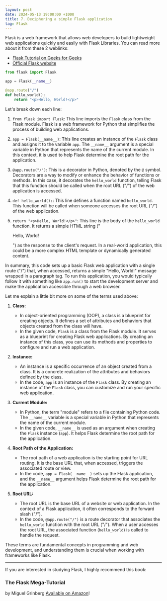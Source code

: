 ```yaml
---
layout: post
date: 2024-05-13 19:00:00 +1000
title: 7. Deciphering a simple Flask application
tag: Flask
---
```

Flask is a web framework that allows web developers to build lightweight web applications quickly and easily with Flask Libraries. You can read more about it from these 2 weblinks:
  - [Flask Tutorial on Geeks for Geeks](https://www.geeksforgeeks.org/flask-tutorial/)
  - [Official Flask website](https://flask.palletsprojects.com/en/3.0.x/)

```python
from flask import Flask

app = Flask(__name__)

@app.route("/")
def hello_world():
    return "<p>Hello, World!</p>"
```

Let's break down each line:

1. `from flask import Flask`: This line imports the `Flask` class from the Flask module. Flask is a web framework for Python that simplifies the process of building web applications.

2. `app = Flask(__name__)`: This line creates an instance of the `Flask` class and assigns it to the variable `app`. The `__name__` argument is a special variable in Python that represents the name of the current module. In this context, it is used to help Flask determine the root path for the application.

3. `@app.route("/")`: This is a decorator in Python, denoted by the `@` symbol. Decorators are a way to modify or enhance the behavior of functions or methods. In this case, it decorates the `hello_world` function, telling Flask that this function should be called when the root URL ("/") of the web application is accessed.

4. `def hello_world():`: This line defines a function named `hello_world`. This function will be called when someone accesses the root URL ("/") of the web application.

5. `return "<p>Hello, World!</p>"`: This line is the body of the `hello_world` function. It returns a simple HTML string ("<p>Hello, World!</p>") as the response to the client's request. In a real-world application, this could be a more complex HTML template or dynamically generated content.

In summary, this code sets up a basic Flask web application with a single route ("/") that, when accessed, returns a simple "Hello, World!" message wrapped in a paragraph tag. To run this application, you would typically follow it with something like `app.run()` to start the development server and make the application accessible through a web browser.

Let me explain a little bit more on some of the terms used above:

1. **Class:**
   - In object-oriented programming (OOP), a class is a blueprint for creating objects. It defines a set of attributes and behaviors that objects created from the class will have.
   - In the given code, `Flask` is a class from the Flask module. It serves as a blueprint for creating Flask web applications. By creating an instance of this class, you can use its methods and properties to configure and run a web application. 

2. **Instance:**
   - An instance is a specific occurrence of an object created from a class. It is a concrete realization of the attributes and behaviors defined by the class.
   - In the code, `app` is an instance of the `Flask` class. By creating an instance of the `Flask` class, you can customize and run your specific web application. 

3. **Current Module:**
   - In Python, the term "module" refers to a file containing Python code. The `__name__` variable is a special variable in Python that represents the name of the current module.
   - In the given code, `__name__` is used as an argument when creating the `Flask` instance (`app`). It helps Flask determine the root path for the application. 

4. **Root Path of the Application:**
   - The root path of a web application is the starting point for URL routing. It is the base URL that, when accessed, triggers the associated route or view.
   - In the code, `app = Flask(__name__)` sets up the Flask application, and the `__name__` argument helps Flask determine the root path for the application. 

5. **Root URL:**
   - The root URL is the base URL of a website or web application. In the context of a Flask application, it often corresponds to the forward slash ("/").
   - In the code, `@app.route("/")` is a route decorator that associates the `hello_world` function with the root URL ("/"). When a user accesses the root URL, the associated function (`hello_world`) is called to handle the request. 

These terms are fundamental concepts in programming and web development, and understanding them is crucial when working with frameworks like Flask. 

---
If you are interested in studying Flask, I highly recommend this book: 
### The Flask Mega-Tutorial
by Miguel Grinberg
[Available on Amazon](https://amzn.to/3WyUd8D)!
